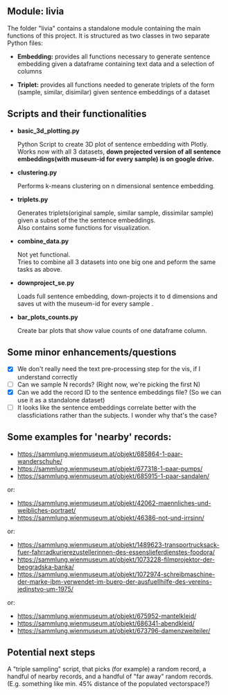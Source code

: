 ## Module: livia
The folder "livia" contains a standalone module containing the main functions of this project. 
It is structured as two classes in two separate Python files:
- **Embedding:** provides all functions necessary to generate sentence embedding given a dataframe containing text data and a selection of columns

- **Triplet:** provides all functions needed to generate triplets of the form (sample, similar, disimilar) given sentence embeddings of a dataset

## Scripts and their functionalities
- **basic_3d_plotting.py**
  
  Python Script to create 3D plot of sentence embedding with Plotly. <br>
  Works now with all 3 datasets, **down projected version of all sentence embeddings(with museum-id for every sample) is on google drive.**

- **clustering.py**

  Performs k-means clustering on n dimensional sentence embedding.
  
- **triplets.py** 
  
  Generates triplets(original sample, similar sample, dissimilar sample) given a subset of the the sentence embeddings. <br>
  Also contains some functions for visualization.
  
- **combine_data.py**

  Not yet functional. <br>
  Tries to combine all 3 datasets into one big one and peform the same tasks as above.
  
- **downproject_se.py**

  Loads full sentence embedding, down-projects it to d dimensions and saves ut with the museum-id for every sample .

- **bar_plots_counts.py**

  Create bar plots that show value counts of one dataframe column.
 

## Some minor enhancements/questions

- [x] We don't really need the text pre-processing step for the vis, if I understand correctly
- [ ] Can we sample N records? (Right now, we're picking the first N)
- [x] Can we add the record ID to the sentence embeddings file? (So we can use it as a standalone dataset)
- [ ] It looks like the sentence embeddings correlate better with the classficiations rather than the subjects. I wonder why that's the case?

## Some examples for 'nearby' records:

- https://sammlung.wienmuseum.at/objekt/685864-1-paar-wanderschuhe/
- https://sammlung.wienmuseum.at/objekt/677318-1-paar-pumps/
- https://sammlung.wienmuseum.at/objekt/685915-1-paar-sandalen/

or:

- https://sammlung.wienmuseum.at/objekt/42062-maennliches-und-weibliches-portraet/
- https://sammlung.wienmuseum.at/objekt/46386-not-und-irrsinn/

or:

- https://sammlung.wienmuseum.at/objekt/1489623-transportrucksack-fuer-fahrradkurierezustellerinnen-des-essenslieferdienstes-foodora/
- https://sammlung.wienmuseum.at/objekt/1073228-filmprojektor-der-beogradska-banka/
- https://sammlung.wienmuseum.at/objekt/1072974-schreibmaschine-der-marke-ibm-verwendet-im-buero-der-ausfuellhilfe-des-vereins-jedinstvo-um-1975/

or: 

- https://sammlung.wienmuseum.at/objekt/675952-mantelkleid/
- https://sammlung.wienmuseum.at/objekt/686341-abendkleid/
- https://sammlung.wienmuseum.at/objekt/673796-damenzweiteiler/

## Potential next steps

A "triple sampling" script, that picks (for example) a random record, a handful of nearby records, and a handful of "far away" random records. (E.g. something like min. 45% distance of the populated vectorspace?)
